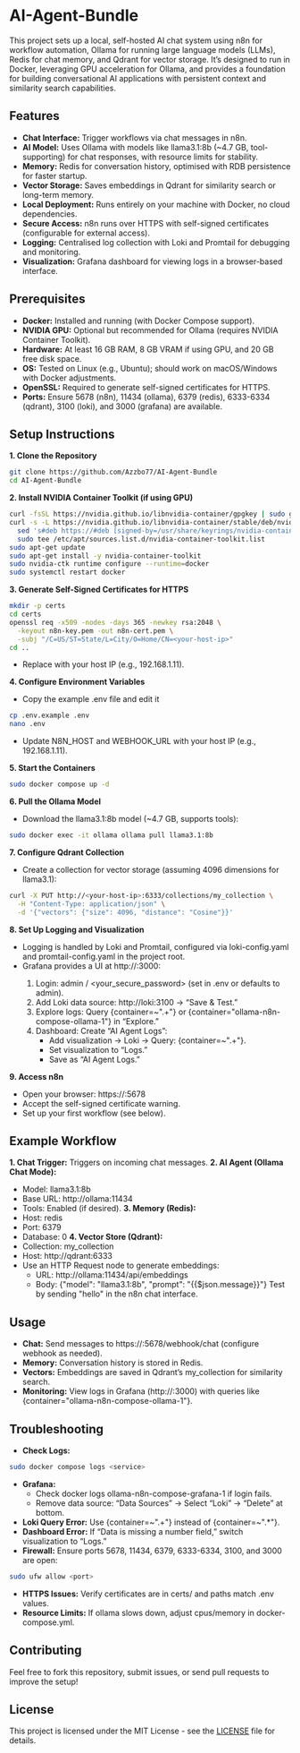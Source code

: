# AI-Agent-Bundle

This project sets up a local, self-hosted AI chat system using n8n for workflow automation, Ollama for running large language models (LLMs), Redis for chat memory, and Qdrant for vector storage. It’s designed to run in Docker, leveraging GPU acceleration for Ollama, and provides a foundation for building conversational AI applications with persistent context and similarity search capabilities.

## Features

- **Chat Interface:** Trigger workflows via chat messages in n8n.
- **AI Model:** Uses Ollama with models like llama3.1:8b (~4.7 GB, tool-supporting) for chat responses, with resource limits for stability.
- **Memory:** Redis for conversation history, optimised with RDB persistence for faster startup.
- **Vector Storage:** Saves embeddings in Qdrant for similarity search or long-term memory.
- **Local Deployment:** Runs entirely on your machine with Docker, no cloud dependencies.
- **Secure Access:** n8n runs over HTTPS with self-signed certificates (configurable for external access).
- **Logging:** Centralised log collection with Loki and Promtail for debugging and monitoring.
- **Visualization:** Grafana dashboard for viewing logs in a browser-based interface.

## Prerequisites

- **Docker:** Installed and running (with Docker Compose support).
- **NVIDIA GPU:** Optional but recommended for Ollama (requires NVIDIA Container Toolkit).
- **Hardware:** At least 16 GB RAM, 8 GB VRAM if using GPU, and 20 GB free disk space.
- **OS:** Tested on Linux (e.g., Ubuntu); should work on macOS/Windows with Docker adjustments.
- **OpenSSL:** Required to generate self-signed certificates for HTTPS.
- **Ports:** Ensure 5678 (n8n), 11434 (ollama), 6379 (redis), 6333-6334 (qdrant), 3100 (loki), and 3000 (grafana) are available.

## Setup Instructions

**1. Clone the Repository**
```bash
git clone https://github.com/Azzbo77/AI-Agent-Bundle
cd AI-Agent-Bundle
```
**2. Install NVIDIA Container Toolkit (if using GPU)**
```bash
curl -fsSL https://nvidia.github.io/libnvidia-container/gpgkey | sudo gpg --dearmor -o /usr/share/keyrings/nvidia-container-toolkit-keyring.gpg
curl -s -L https://nvidia.github.io/libnvidia-container/stable/deb/nvidia-container-toolkit.list | \
  sed 's#deb https://#deb [signed-by=/usr/share/keyrings/nvidia-container-toolkit-keyring.gpg] https://#g' | \
  sudo tee /etc/apt/sources.list.d/nvidia-container-toolkit.list
sudo apt-get update
sudo apt-get install -y nvidia-container-toolkit
sudo nvidia-ctk runtime configure --runtime=docker
sudo systemctl restart docker
```

**3. Generate Self-Signed Certificates for HTTPS**
```bash
mkdir -p certs
cd certs
openssl req -x509 -nodes -days 365 -newkey rsa:2048 \
  -keyout n8n-key.pem -out n8n-cert.pem \
  -subj "/C=US/ST=State/L=City/O=Home/CN=<your-host-ip>"
cd ..
```
- Replace <your-host-ip> with your host IP (e.g., 192.168.1.11).

**4. Configure Environment Variables**
- Copy the example .env file and edit it
```bash
cp .env.example .env
nano .env
```
- Update N8N_HOST and WEBHOOK_URL with your host IP (e.g., 192.168.1.11).

**5. Start the Containers**
```bash
sudo docker compose up -d
```

**6. Pull the Ollama Model**
- Download the llama3.1:8b model (~4.7 GB, supports tools):
```bash
sudo docker exec -it ollama ollama pull llama3.1:8b
```
**7. Configure Qdrant Collection**
- Create a collection for vector storage (assuming 4096 dimensions for llama3.1):
```bash
curl -X PUT http://<your-host-ip>:6333/collections/my_collection \
  -H "Content-Type: application/json" \
  -d '{"vectors": {"size": 4096, "distance": "Cosine"}}'
```

**8. Set Up Logging and Visualization**
- Logging is handled by Loki and Promtail, configured via loki-config.yaml and promtail-config.yaml in the project root.
- Grafana provides a UI at http://<your-host-ip>:3000:
  1. Login: admin / <your_secure_password> (set in .env or defaults to admin).
  2. Add Loki data source: http://loki:3100 → “Save & Test.”
  3. Explore logs: Query {container=~".+"} or {container="ollama-n8n-compose-ollama-1"} in “Explore.”
  4. Dashboard: Create “AI Agent Logs”:
     - Add visualization → Loki → Query: {container=~".+"}.
     - Set visualization to “Logs.”
     - Save as “AI Agent Logs.”

**9. Access n8n**
- Open your browser: https://<your-host-ip>:5678
- Accept the self-signed certificate warning.
- Set up your first workflow (see below).

## Example Workflow

**1. Chat Trigger:** Triggers on incoming chat messages.
**2. AI Agent (Ollama Chat Mode):**
- Model: llama3.1:8b
- Base URL: http://ollama:11434
- Tools: Enabled (if desired).
**3. Memory (Redis):**
- Host: redis
- Port: 6379
- Database: 0
**4. Vector Store (Qdrant):**
- Collection: my_collection
- Host: http://qdrant:6333
- Use an HTTP Request node to generate embeddings:
  - URL: http://ollama:11434/api/embeddings
  - Body: {"model": "llama3.1:8b", "prompt": "{{$json.message}}"}
Test by sending "hello" in the n8n chat interface.

## Usage

- **Chat:** Send messages to https://<your-host-ip>:5678/webhook/chat (configure webhook as needed).
- **Memory:** Conversation history is stored in Redis.
- **Vectors:** Embeddings are saved in Qdrant’s my_collection for similarity search.
- **Monitoring:** View logs in Grafana (http:/<your-host-ip>/:3000) with queries like {container="ollama-n8n-compose-ollama-1"}.

## Troubleshooting
- **Check Logs:**
```bash
sudo docker compose logs <service>
```
- **Grafana:** 
   - Check docker logs ollama-n8n-compose-grafana-1 if login fails.
   - Remove data source: “Data Sources” → Select “Loki” → “Delete” at bottom.
- **Loki Query Error:** Use {container=~".+"} instead of {container=~".*"}.
- **Dashboard Error:** If “Data is missing a number field,” switch visualization to “Logs.”
- **Firewall:** Ensure ports 5678, 11434, 6379, 6333-6334, 3100, and 3000 are open:
```bash
sudo ufw allow <port>
```

- **HTTPS Issues:** Verify certificates are in certs/ and paths match .env values.
- **Resource Limits:** If ollama slows down, adjust cpus/memory in docker-compose.yml.

##  Contributing
Feel free to fork this repository, submit issues, or send pull requests to improve the setup!

## License
This project is licensed under the MIT License - see the [LICENSE](LICENSE) file for details.